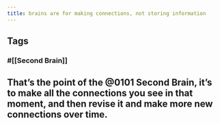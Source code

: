 ```yaml
---
title: brains are for making connections, not storing information
---
```


## Tags
### #[[Second Brain]]
## That’s the point of the @0101 Second Brain, it’s to make all the connections you see in that moment, and then revise it and make more new connections over time.
